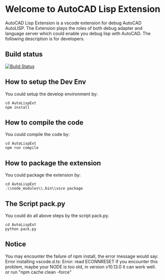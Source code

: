 # Welcome to AutoCAD Lisp Extension

AutoCAD Lisp Extension is a vscode extension for debug AutoCAD AutoLISP. The Extension plays the roles of both debug adapter and language server which could enable you debug lisp with AutoCAD. The following description is for developers.

## Build status

[![Build Status](https://master-2.jenkins.autodesk.com/buildStatus/icon?=job/AutoCAD/job/AutoLispExt/master)](https://master-2.jenkins.autodesk.com/buildStatus/icon?=job/AutoCAD/job/AutoLispExt/master/)


## How to setup the Dev Env
You could setup the develop environment by:
```
cd AutoLispExt
npm install 
```

## How to compile the code
You could compile the code by:
```
cd AutoLispExt
npm run compile
```

## How to package the extension
You could package the extension by:
```
cd AutoLispExt
.\\node_modules\\.bin\\vsce package
```

## The Script pack.py
You could do all above steps  by the script pack.py.
```
cd AutoLispExt
python pack.py
```

## Notice
You may encounter the failure of npm install, the error message would say:
Error installing vscode.d.ts: Error: read ECONNRESET
If you encounter this problem, maybe your NODE is too old, in version v10.13.0 it 
can work well.
or run "npm cache clean -force"